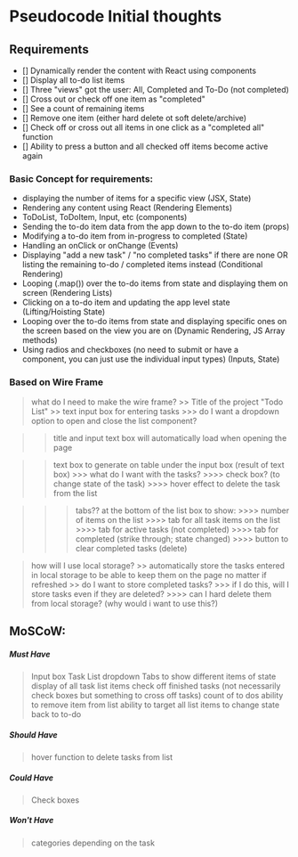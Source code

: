 # Pseudocode Initial thoughts

## Requirements

- [] Dynamically render the content with React using components
- [] Display all to-do list items
- [] Three "views" got the user: All, Completed and To-Do (not completed)
- [] Cross out or check off one item as "completed"
- [] See a count of remaining items 
- [] Remove one item (either hard delete ot soft delete/archive)
- [] Check off or cross out all items in one click as a "completed all" function
- [] Ability to press a button and all checked off items become active again

### Basic Concept for requirements:

- displaying the number of items for a specific view (JSX, State)
- Rendering any content using React (Rendering Elements)
- ToDoList, ToDoItem, Input, etc (components)
- Sending the to-do item data from the app down to the to-do item (props)
- Modifying a to-do item from in-progress to completed (State)
- Handling an onClick or onChange (Events)
- Displaying "add a new task" / "no completed tasks" if there are none OR listing the remaining to-do / completed items instead (Conditional Rendering)
- Looping (.map()) over the to-do items from state and displaying them on screen (Rendering Lists)
- Clicking on a to-do item and updating the app level state (Lifting/Hoisting State)
- Looping over the to-do items from state and displaying specific ones on the screen based on the view you are on (Dynamic Rendering, JS Array methods)
- Using radios and checkboxes (no need to submit or have a <form> component, you can just use the individual input types) (Inputs, State)

### Based on Wire Frame

> what do I need to make the wire frame?
    >> Title of the project "Todo List"
    >> text input box for entering tasks
        >>> do I want a dropdown option to open and close the list component?

>> title and input text box will automatically load when opening the page

>> text box to generate on table under the input box (result of text box)
    >>> what do I want with the tasks?
        >>>> check box? (to change state of the task)
        >>>> hover effect to delete the task from the list 

>>> tabs?? at the bottom of the list box to show: 
    >>>> number of items on the list
    >>>> tab for all task items on the list
    >>>> tab for active tasks (not completed)
    >>>> tab for completed (strike through; state changed)
    >>>> button to clear completed tasks (delete)

> how will I use local storage?
    >> automatically store the tasks entered in local storage to be able to keep them on the page no matter if refreshed
    >> do I want to store completed tasks?
        >>> if I do this, will I store tasks even if they are deleted?
            >>>> can I hard delete them from local storage? (why would i want to use this?)

## MoSCoW: 

##### Must Have

> Input box
> Task List dropdown
> Tabs to show different items of state
> display of all task list items
> check off finished tasks (not necessarily check boxes but something to cross off tasks)
> count of to dos
> ability to remove item from list
> ability to target all list items to change state back to to-do 

##### Should Have

> hover function to delete tasks from list

##### Could Have

> Check boxes
> 

##### Won't Have

> categories depending on the task

